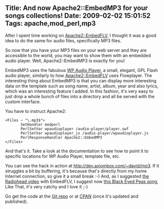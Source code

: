 Title: And now Apache2::EmbedMP3 for your songs collections!
Date: 2009-02-02 15:01:52
Tags: apache,mod_perl,mp3
---
After I spent time working on <a href="http://log.damog.net/2009/01/introducing-apache2embedflv-%e2%80%93-exposing-flvs-with-flowplayer-and-a-customized-interface/">Apache2::EmbedFLV</a>, I thought it was a good idea to do the same for audio files, specifically MP3 files.

So now that you have your MP3 files on your web server and they are accessible to the world, you may want to show them with an embedded audio player. Well, Apache2::EmbedMP3 is exactly for you!

EmbedMP3 uses the fabulous <a href="http://wpaudioplayer.com/">WP Audio Player</a>, a small, elegant, GPL Flash audio player, similarly to how <a href="http://search.cpan.org/~damog/Apache2-EmbedFLV-0.2/">Apache2::EmbedFLV</a> uses Flowplayer. The interesting thing about EmbedMP3 is that you can display more interesting data on the template such as song name, artist, album, year and also lyrics, which was an interesting feature I added. In this fashion, it's very easy to just drop a whole bunch of files into a directory and all be served with the custom interface.

You have to instruct Apache2:
<pre><code>&lt;Files ~ "\.mp3$"&gt;
       SetHandler modperl
       PerlSetVar wpaudioplayer /audio-player/player.swf
       PerlSetVar wpaudioplayer_js /audio-player/wpaudioplayer.js
       PerlResponseHandler Apache2::EmbedMP3
&lt;/Files&gt;
</code></pre>
And that's it. Take a look at the documentation to see how to point it to specific locations for WP Audio Player, template file, etc.

You can see the hack in action at <a href="http://dev.axiombox.com/~david/mp3">http://dev.axiombox.com/~david/mp3</a>. If it struggles a bit by buffering, it's because that's directly from my home Internet connection, so give it a small break :-) And, as I suggested <a href="http://axiombox.com/apache2-embedflv/flv/radiohead_bodysnatchers2.flv">the Radiohead video</a> with EmbedFLV, I suggest now <a href="http://dev.axiombox.com/~david/mp3/Black_Eyed_Peas_-_Like_That.mp3">this Black Eyed Peas song</a>, Like That, it's very catchy and I love it ;-)

Go get the code at the <a href="http://github.com/damog/apache2-embedmp3">Git repo</a> or at <a href="http://search.cpan.org/~damog/Apache2-EmbedMP3-0.1/">CPAN</a> (once it's updated and published).